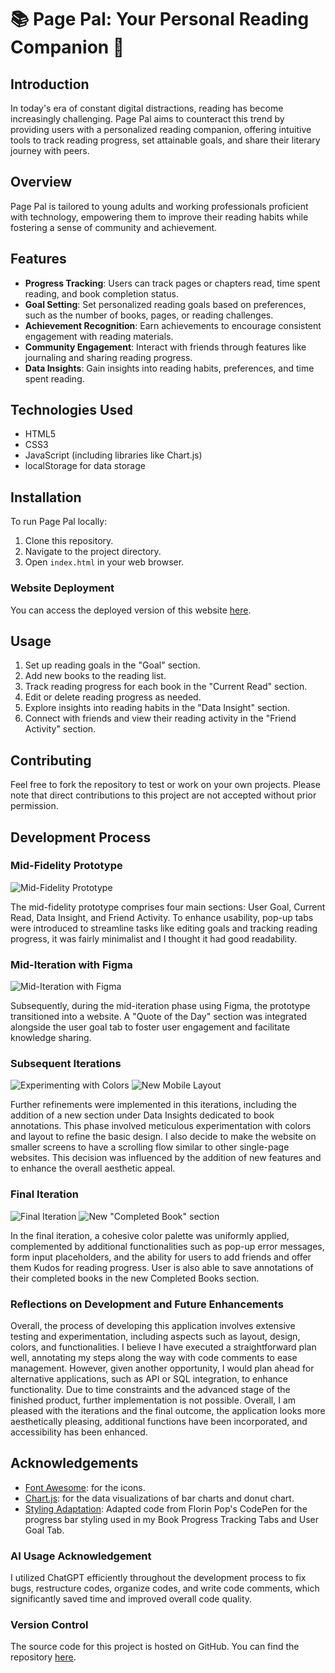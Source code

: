 # 📚 Page Pal: Your Personal Reading Companion 📖

## Introduction

In today's era of constant digital distractions, reading has become increasingly challenging. Page Pal aims to counteract this trend by providing users with a personalized reading companion, offering intuitive tools to track reading progress, set attainable goals, and share their literary journey with peers.

## Overview

Page Pal is tailored to young adults and working professionals proficient with technology, empowering them to improve their reading habits while fostering a sense of community and achievement.

## Features

- **Progress Tracking**: Users can track pages or chapters read, time spent reading, and book completion status.
- **Goal Setting**: Set personalized reading goals based on preferences, such as the number of books, pages, or reading challenges.
- **Achievement Recognition**: Earn achievements to encourage consistent engagement with reading materials.
- **Community Engagement**: Interact with friends through features like journaling and sharing reading progress.
- **Data Insights**: Gain insights into reading habits, preferences, and time spent reading.

## Technologies Used

- HTML5
- CSS3
- JavaScript (including libraries like Chart.js)
- localStorage for data storage

## Installation

To run Page Pal locally:

1. Clone this repository.
2. Navigate to the project directory.
3. Open `index.html` in your web browser.

### Website Deployment
You can access the deployed version of this website [here](https://pagepal.me/public/index.html).

## Usage

1. Set up reading goals in the "Goal" section.
2. Add new books to the reading list.
3. Track reading progress for each book in the "Current Read" section.
4. Edit or delete reading progress as needed.
5. Explore insights into reading habits in the "Data Insight" section.
6. Connect with friends and view their reading activity in the "Friend Activity" section.

## Contributing

Feel free to fork the repository to test or work on your own projects. Please note that direct contributions to this project are not accepted without prior permission.

## Development Process

### Mid-Fidelity Prototype
![Mid-Fidelity Prototype](public/iteration/iteration1.png)

The mid-fidelity prototype comprises four main sections: User Goal, Current Read, Data Insight, and Friend Activity. To enhance usability, pop-up tabs were introduced to streamline tasks like editing goals and tracking reading progress, it was fairly minimalist and I thought it had good readability.

### Mid-Iteration with Figma
![Mid-Iteration with Figma](public/iteration/iteration2.png)

Subsequently, during the mid-iteration phase using Figma, the prototype transitioned into a website. A "Quote of the Day" section was integrated alongside the user goal tab to foster user engagement and facilitate knowledge sharing.

### Subsequent Iterations
![Experimenting with Colors](public/iteration/iteration3.png)
![New Mobile Layout](public/iteration/iteration3.5.png)

Further refinements were implemented in this iterations, including the addition of a new section under Data Insights dedicated to book annotations. This phase involved meticulous experimentation with colors and layout to refine the basic design. I also decide to make the website on smaller screens to have a scrolling flow similar to other single-page websites. This decision was influenced by the addition of new features and to enhance the overall aesthetic appeal.

### Final Iteration
![Final Iteration](public/iteration/iteration5.png)
![New "Completed Book" section](public/iteration/iteration4.png)

In the final iteration, a cohesive color palette was uniformly applied, complemented by additional functionalities such as pop-up error messages, form input placeholders, and the ability for users to add friends and offer them Kudos for reading progress. User is also able to save annotations of their completed books in the new Completed Books section.

### Reflections on Development and Future Enhancements
Overall, the process of developing this application involves extensive testing and experimentation, including aspects such as layout, design, colors, and functionalities. I believe I have executed a straightforward plan well, annotating my steps along the way with code comments to ease management. However, given another opportunity, I would plan ahead for alternative applications, such as API or SQL integration, to enhance functionality. Due to time constraints and the advanced stage of the finished product, further implementation is not possible. Overall, I am pleased with the iterations and the final outcome, the application looks more aesthetically pleasing, additional functions have been incorporated, and accessibility has been enhanced.


## Acknowledgements

- [Font Awesome](https://fontawesome.com/): for the icons.
- [Chart.js](https://www.chartjs.org/): for the data visualizations of bar charts and donut chart.
- [Styling Adaptation](https://codepen.io/FlorinPop17/pen/yLyzmLZ): Adapted code from Florin Pop's CodePen for the progress bar styling used in my Book Progress Tracking Tabs and User Goal Tab.

### AI Usage Acknowledgement
I utilized ChatGPT efficiently throughout the development process to fix bugs, restructure codes, organize codes, and write code comments, which significantly saved time and improved overall code quality.

### Version Control
The source code for this project is hosted on GitHub. You can find the repository [here](https://github.com/lhoa4904/lhoa4904.github.io).